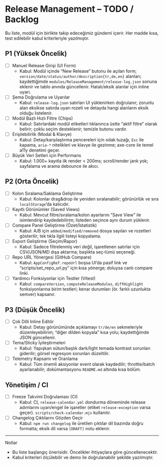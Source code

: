 # Release Management – TODO / Backlog

Bu liste, modül için birlikte takip edeceğimiz gündemi içerir. Her madde kısa, test edilebilir kabul kriterleriyle yazılmıştır.

## P1 (Yüksek Öncelik)
- [ ] Manuel Release Girişi (UI Form)
  - Kabul: Modül içinde “New Release” butonu ile açılan form; `version/date/status/author/description{tr,de,en}` alanları; kaydettiğimde `modules/ReleaseManagement/release-log.json` sonuna eklenir ve tablo anında güncellenir. Hatalı/eksik alanlar için inline uyarı.
- [ ] Şema Doğrulama ve Uyarılar
  - Kabul: `release-log.json` satırları UI yüklenirken doğrulanır; zorunlu alan eksikse satırda uyarı rozeti ve detayda hangi alanların eksik olduğu listelenir.
- [ ] Modül Bazlı Hızlı Filtre (Chips)
  - Kabul: Satırlardaki modül etiketleri tıklanınca üstte “aktif filtre” olarak belirir; çoklu seçim desteklenir; temizle butonu vardır.
- [ ] Erişilebilirlik (Modal & Klavye)
  - Kabul: Detay/karşılaştırma pencereleri için odak tuzağı, `Esc` ile kapama, `aria-*` nitelikleri ve klavye ile gezinme; axe-core ile temel a11y denetimi geçer.
- [ ] Büyük Veri Setleri için Performans
  - Kabul: 1.000+ kayıtla ilk render < 200ms; scroll/render jank yok; sayfalama ve arama debounce ile akıcı.

## P2 (Orta Öncelik)
- [ ] Kolon Sıralama/Saklama Geliştirme
  - Kabul: Kolonlar drag&drop ile yeniden sıralanabilir; görünürlük ve sıra `localStorage`’da kalıcıdır.
- [ ] Kayıtlı Görünümler (Saved Views)
  - Kabul: Mevcut filtre/sıralama/kolon ayarlarını “Save View” ile isimlendirip kaydedebilirim; listeden seçince aynı durum yüklenir.
- [ ] Compare Panel Geliştirme (Özet/İstatistik)
  - Kabul: A/B için `added/modified/removed` dosya sayıları ve rozetleri gösterilir; tek tıkla ilgili listeyi kopyalama.
- [ ] Export Geliştirme (Seçim/Rapor)
  - Kabul: Sadece filtrelenmiş veri değil, işaretlenen satırlar için CSV/JSON/MD dışa aktarma; başlıkta seç‑tümü seçeneği.
- [ ] Repo URL Yönergesi (GitHub Compare)
  - Kabul: `AppConfigRef.repoUrl` boşsa UI’da pasif link ve “scripts/set_repo_url.py” için kısa yönerge; doluysa canlı compare linki.
- [ ] Yardımcı Fonksiyonlar için Testler (Vitest)
  - Kabul: `compareVersion`, `computeReleaseModules`, `diffHighlight` fonksiyonlarına birim testleri; kenar durumları (ör. farklı uzunlukta semver) kapsanır.

## P3 (Düşük Öncelik)
- [ ] Çok Dilli Inline Editör
  - Kabul: Detay görünümünde açıklamayı `tr/de/en` sekmeleriyle düzenleyebilirim; “diğer dilden kopyala” kısa yolu; kaydettiğimde JSON güncellenir.
- [ ] Tema/Sticky İyileştirmeleri
  - Kabul: Yapışkan sütun/başlık dark/light temada kontrast sorunları giderilir; görsel regresyon sorunları düzeltilir.
- [ ] Telemetry Kapsamı ve Oranlama
  - Kabul: Tüm önemli aksiyonlar event olarak kaydedilir; throttle/batch ayarlanabilir; dokümantasyonu `README.md` altında kısa bölüm.

## Yönetişim / CI
- [ ] Freeze Takvimi Doğrulaması (CI)
  - Kabul: CI, `release-calendar.yml` dondurma döneminde release adımlarını uyarı/engel ile işaretler (etiket `release-exception` varsa geçer). `scripts/check-calendar.mjs` kullanılır.
- [ ] Changelog Çıktılarını Gözden Geçir
  - Kabul: `npm run changelog` ile üretilen çıktılar dil bazında doğru formatta; eksik dil varsa `[DRAFT]` notu eklenir.

---

Notlar
- Bu liste başlangıç önerisidir. Öncelikler ihtiyaçlara göre güncellenecektir.
- Kabul kriterleri ölçülebilir ve demo ile doğrulanabilir şekilde yazılmıştır.


